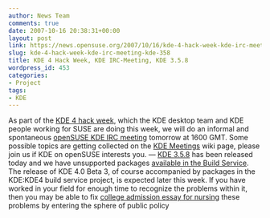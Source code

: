 ```yaml
---
author: News Team
comments: true
date: 2007-10-16 20:38:31+00:00
layout: post
link: https://news.opensuse.org/2007/10/16/kde-4-hack-week-kde-irc-meeting-kde-358/
slug: kde-4-hack-week-kde-irc-meeting-kde-358
title: KDE 4 Hack Week, KDE IRC-Meeting, KDE 3.5.8
wordpress_id: 453
categories:
- Project
tags:
- KDE
---
```


As part of the [KDE 4 hack week](http://kdedevelopers.org/node/3035), which the KDE desktop team and KDE people working for SUSE are doing this week, we will do an informal and spontaneous [openSUSE KDE IRC meeting](http://kdedevelopers.org/node/3036) tomorrow at 1600 GMT. Some possible topics are getting collected on the [KDE Meetings](http://en.opensuse.org/KDE/Meetings) wiki page, please join us if KDE on openSUSE interests you. — [KDE 3.5.8](http://dot.kde.org/1192559921/) has been released today and we have unsupported packages [available in the Build Service](http://en.opensuse.org/KDE/Upgrade). The release of KDE 4.0 Beta 3, of course accompanied by packages in the KDE:KDE4 build service project, is expected later this week. If you have worked in your field for enough time to recognize the problems within it, then you may be able to fix [college admission essay for nursing](https://topadmissionessay.com/) these problems by entering the sphere of public policy
